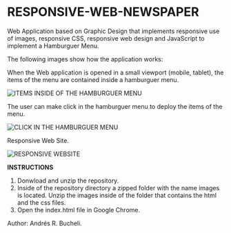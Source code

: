 # RESPONSIVE-WEB-NEWSPAPER

Web Application based on Graphic Design that implements responsive use of images, responsive CSS, responsive web design and JavaScript to implement a Hamburguer Menu.

The following images show how the application works:

When the Web application is opened in a small viewport (mobile, tablet), the items of the menu are contained inside a hamburguer menu.

![ITEMS INSIDE OF THE HAMBURGUER MENU](https://github.com/anferebu/RESPONSIVE-WEB-NEWSPAPER/blob/master/ITEMS%20IN%20THE%20HAMBURGUER%20MENU.jpg)

The user can make click in the hamburguer menu to deploy the items of the menu.

![CLICK IN THE HAMBURGUER MENU](https://github.com/anferebu/RESPONSIVE-WEB-NEWSPAPER/blob/master/CLICK%20ON%20THE%20HAMBURGUER%20MENU.jpg)

Responsive Web Site.

![RESPONSIVE WEBSITE](https://github.com/anferebu/RESPONSIVE-WEB-NEWSPAPER/blob/master/RESPONSIVE%20WEBSITE.jpg)

<strong>INSTRUCTIONS</strong>

1) Donwload and unzip the repository.
2) Inside of the repository directory a zipped folder with the name images is located.  Unzip the images inside of the folder that contains the html and the css files.
3) Open the index.html file in Google Chrome.

Author: Andrés R. Bucheli.



